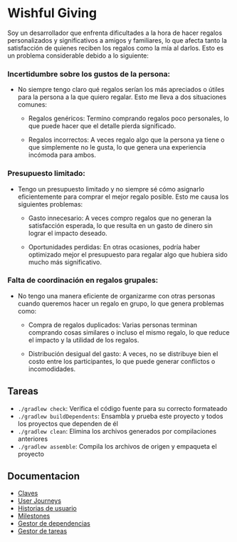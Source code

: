 # Wishful Giving

Soy un desarrollador que enfrenta dificultades a la hora de hacer regalos personalizados y significativos a amigos y familiares, lo que afecta tanto la satisfacción de quienes reciben los regalos como la mía al darlos. Esto es un problema considerable debido a lo siguiente:

### Incertidumbre sobre los gustos de la persona:

- No siempre tengo claro qué regalos serían los más apreciados o útiles para la persona a la que quiero regalar. Esto me lleva a dos situaciones comunes:

  - Regalos genéricos: Termino comprando regalos poco personales, lo que puede hacer que el detalle pierda significado.

  - Regalos incorrectos: A veces regalo algo que la persona ya tiene o que simplemente no le gusta, lo que genera una experiencia incómoda para ambos.

### Presupuesto limitado:

- Tengo un presupuesto limitado y no siempre sé cómo asignarlo eficientemente para comprar el mejor regalo posible. Esto me causa los siguientes problemas:

  - Gasto innecesario: A veces compro regalos que no generan la satisfacción esperada, lo que resulta en un gasto de dinero sin lograr el impacto deseado.

  - Oportunidades perdidas: En otras ocasiones, podría haber optimizado mejor el presupuesto para regalar algo que hubiera sido mucho más significativo.

### Falta de coordinación en regalos grupales:

- No tengo una manera eficiente de organizarme con otras personas cuando queremos hacer un regalo en grupo, lo que genera problemas como:

  - Compra de regalos duplicados: Varias personas terminan comprando cosas similares o incluso el mismo regalo, lo que reduce el impacto y la utilidad de los regalos.

  - Distribución desigual del gasto: A veces, no se distribuye bien el costo entre los participantes, lo que puede generar conflictos o incomodidades.

## Tareas

- `./gradlew check`: Verifica el código fuente para su correcto formateado
- `./gradlew buildDependents`: Ensambla y prueba este proyecto y todos los proyectos que dependen de él
- `./gradlew clean`: Elimina los archivos generados por compilaciones anteriores
- `./gradlew assemble`: Compila los archivos de origen y empaqueta el proyecto

## Documentacion

- [Claves](screenshots/clavesGithub.png)
- [User Journeys](docs/user_journeys.md)
- [Historias de usuario](docs/user_stories.md)
- [Milestones](docs/milestone.md)
- [Gestor de dependencias](docs/gestor_dependencias.md)
- [Gestor de tareas](docs/gestor_tareas.md)



